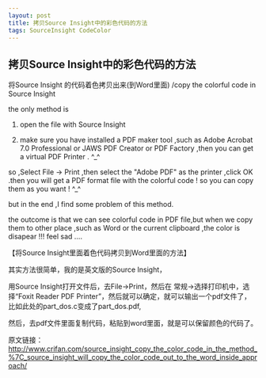 ```yaml
---
layout: post
title: 拷贝Source Insight中的彩色代码的方法
tags: SourceInsight CodeColor
---
```


拷贝Source Insight中的彩色代码的方法
---

将Source Insight 的代码着色拷贝出来(到Word里面) /copy the colorful code in Source Insight

the only method is

1. open the file with Source Insight

2. make sure you have installed a PDF maker tool ,such as Adobe Acrobat 7.0 Professional or JAWS PDF Creator or PDF Factory ,then you can get a virtual PDF Printer . ^_^

so ,Select File -> Print ,then select the "Adobe PDF" as the printer ,click OK .then you will get a PDF format file with the colorful code ! so you can copy them as you want ! ^_^

but in the end ,I find some problem of this method.

the outcome is that we can see colorful code in PDF file,but when we copy them to other place ,such as Word or the current clipboard ,the color is disapear !!! feel sad ….

【将Source Insight里面着色代码拷贝到Word里面的方法】

其实方法很简单，我的是英文版的Source Insight，

用Source Insight打开文件后，去File->Print，然后在 常规->选择打印机中，选择“Foxit Reader PDF Printer”，然后就可以确定，就可以输出一个pdf文件了，比如此处的part_dos.c变成了part_dos.pdf,

然后，去pdf文件里面复制代码，粘贴到word里面，就是可以保留颜色的代码了。

原文链接：
http://www.crifan.com/source_insight_copy_the_color_code_in_the_method_%7C_source_insight_will_copy_the_color_code_out_to_the_word_inside_approach/